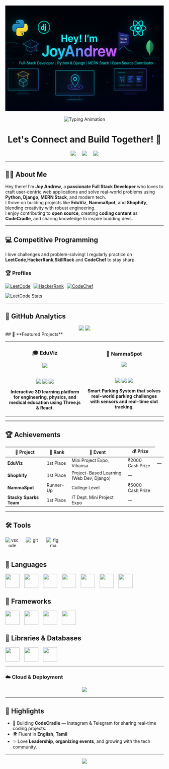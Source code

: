 <p align="center">
  <img src="./github-header-image.png" alt="Header">
</p>

<p align="center">
  <img src="https://readme-typing-svg.demolab.com?font=Fira+Code&pause=1000&color=00FEEF&center=true&vCenter=true&width=500&lines=Full+Stack+Developer;MERN+Stack+Builder;Django+Expert;Open+Source+Contributor;Competitive+Programmer;Tech+Content+Creator" alt="Typing Animation" />
</p>

<h1 align="center">
  Let's Connect and Build Together! 🚀
</h1>

<p align="center" style="display: flex; justify-content: center; align-items: center; gap: 20px;">
  <a href="https://joyandrew.live/">
    <img height="50" src="https://user-images.githubusercontent.com/46517096/166972883-f5f1d88c-0246-4374-88ac-ded0f2cf0699.png"/>
  </a>
  <a href="https://www.linkedin.com/in/joyandrew-s-b450322a9/">
    <img height="50" src="https://user-images.githubusercontent.com/46517096/166973395-19676cd8-f8ec-4abf-83ff-da8243505b82.png"/>
  </a>
  <a href="https://www.instagram.com/joyandrew05">
    <img height="50" src="https://user-images.githubusercontent.com/46517096/166974368-9798f39f-1f46-499c-b14e-81f0a3f83a06.png"/>
  </a>
</p>

---

## 👨‍💻 About Me

Hey there! I’m **Joy Andrew**, a **passionate Full Stack Developer** who loves to craft user-centric web applications and solve real-world problems using **Python, Django, MERN Stack**, and modern tech.  
I thrive on building projects like **EduViz**, **NammaSpot**, and **Shophify**, blending creativity with robust engineering.  
I enjoy contributing to **open source**, creating **coding content** as **CodeCradle**, and sharing knowledge to inspire budding devs.

---

## 💻 Competitive Programming

I love challenges and problem-solving! I regularly practice on **LeetCode**,**HackerRank**,**SkillRack** and **CodeChef** to stay sharp.

### 🏆 Profiles

<div style="display: flex; gap: 10px; align-items: center;">
  <a href="https://leetcode.com/u/Joyandrew/" target="_blank">
    <img src="https://img.shields.io/badge/LeetCode-000000?style=for-the-badge&logo=leetcode&logoColor=yellow" alt="LeetCode">
  </a>

  <a href="https://www.hackerrank.com/profile/joyandrew006" target="_blank">
    <img src="https://img.shields.io/badge/HackerRank-2EC866?style=for-the-badge&logo=hackerrank&logoColor=white" alt="HackerRank">
  </a>
  <a href="https://www.codechef.com/users/joyandrews" target="_blank">
    <img src="https://img.shields.io/badge/CodeChef-5B4638?style=for-the-badge&logo=codechef&logoColor=white" alt="CodeChef">
  </a>
</div>

![LeetCode Stats](https://leetcard.jacoblin.cool/Joyandrew?theme=dark&font=baloo&extension=heatmap)





---

## 🌟 **GitHub Analytics**

<div align="center">
  <img height="180em" src="https://github-readme-stats.vercel.app/api?username=joyandrew-github&show_icons=true&theme=tokyonight&include_all_commits=true&count_private=true&hide_border=true&bg_color=0D1117"/>
  <img height="180em" src="https://github-readme-stats.vercel.app/api/top-langs/?username=joyandrew-github&layout=compact&theme=tokyonight&hide_border=true&bg_color=0D1117"/>
</div>
## 🌟 **Featured Projects**

<div align="center">
  <table>
    <tr>
      <td width="50%">
        <h3 align="center">🎓 EduViz</h3>
        <div align="center">
          <a href="https://github.com/joyandrew-github/EduViz-Frontend" target="_blank">
            <img src="https://github-readme-stats.vercel.app/api/pin/?username=joyandrew-github&repo=EduViz&theme=tokyonight&hide_border=true&bg_color=0D1117" />
          </a>
          <br><br>
          <p>
            <img src="https://img.shields.io/badge/React-20232A?style=flat-square&logo=react&logoColor=61DAFB"/>
            <img src="https://img.shields.io/badge/Three.js-000000?style=flat-square&logo=three.js&logoColor=white"/>
            <img src="https://img.shields.io/badge/MongoDB-4EA94B?style=flat-square&logo=mongodb&logoColor=white"/>
          </p>
          <p><strong>Interactive 3D learning platform for engineering, physics, and medical education using Three.js & React.</strong></p>
        </div>
      </td>
      <td width="50%">
        <h3 align="center">🚗 NammaSpot</h3>
        <div align="center">
          <a href="https://github.com/joyandrew-github/Nammaspot-backend" target="_blank">
            <img src="https://github-readme-stats.vercel.app/api/pin/?username=joyandrew-github&repo=NammaSpot&theme=tokyonight&hide_border=true&bg_color=0D1117" />
          </a>
          <br><br>
          <p>
            <img src="https://img.shields.io/badge/IoT-0082C9?style=flat-square&logo=raspberry-pi&logoColor=white"/>
            <img src="https://img.shields.io/badge/Python-3776AB?style=flat-square&logo=python&logoColor=white"/>
            <img src="https://img.shields.io/badge/MySQL-4479A1?style=flat-square&logo=mysql&logoColor=white"/>
          </p>
          <p><strong>Smart Parking System that solves real-world parking challenges with sensors and real-time slot tracking.</strong></p>
        </div>
      </td>
    </tr>
  </table>
</div>


---
## 🏆 **Achievements**

<div align="center">

<table>
  <thead>
    <tr>
      <th>🏅 Project</th>
      <th>🥇 Rank</th>
      <th>📍 Event</th>
      <th>💰 Prize</th>
    </tr>
  </thead>
  <tbody>
    <tr>
      <td><strong>EduViz</strong></td>
      <td>1st Place</td>
      <td>Mini Project Expo, Vihansa</td>
           <td>₹2000 Cash Prize</td>
      <td>—</td>
    </tr>
    <tr>
      <td><strong>Shophify</strong></td>
      <td>1st Place</td>
      <td>Project-Based Learning (Web Dev, Django)</td>
      <td>—</td>
    </tr>
    <tr>
      <td><strong>NammaSpot</strong></td>
      <td>Runner-Up</td>
      <td>College Level</td>
      <td>₹5000 Cash Prize</td>
    </tr>
    <tr>
      <td><strong>Stacky Sparks Team</strong></td>
      <td>1st Place</td>
      <td>IT Dept. Mini Project Expo</td>
      <td>—</td>
    </tr>
  </tbody>
</table>

</div>


---

## 🛠️ Tools

<p align="center" style="display: flex; gap: 20px;">
  <img src="https://cdn.jsdelivr.net/gh/devicons/devicon/icons/vscode/vscode-original.svg" alt="vscode" width="45" height="45"/>
  <img src="https://cdn.jsdelivr.net/gh/devicons/devicon/icons/git/git-original.svg" alt="git" width="45" height="45"/>
  <img src="https://cdn.jsdelivr.net/gh/devicons/devicon/icons/figma/figma-original.svg" alt="figma" width="45" height="45"/>
</p>

## 📌 Languages

<p align="center" style="display: flex; gap: 15px;">
  <img src="https://cdn.jsdelivr.net/gh/devicons/devicon/icons/python/python-original-wordmark.svg" width="45" height="45"/>
  <img src="https://cdn.jsdelivr.net/gh/devicons/devicon/icons/java/java-original.svg" width="45" height="45"/>
  <img src="https://cdn.jsdelivr.net/gh/devicons/devicon/icons/javascript/javascript-original.svg" width="45" height="45"/>
  <img src="https://cdn.jsdelivr.net/gh/devicons/devicon/icons/html5/html5-original.svg" width="45" height="45"/>
  <img src="https://cdn.jsdelivr.net/gh/devicons/devicon/icons/css3/css3-original-wordmark.svg" width="45" height="45"/>
  <img src="https://cdn.jsdelivr.net/gh/devicons/devicon/icons/cplusplus/cplusplus-original.svg" width="45" height="45"/>
  <img src="https://cdn.jsdelivr.net/gh/devicons/devicon/icons/c/c-original.svg" width="45" height="45"/>
</p>

## 🚀 Frameworks

<p align="center" style="display: flex; gap: 15px;">
  <img src="https://cdn.jsdelivr.net/gh/devicons/devicon/icons/react/react-original-wordmark.svg" width="45" height="45"/>
  <img src="https://cdn.jsdelivr.net/gh/devicons/devicon/icons/nodejs/nodejs-original-wordmark.svg" width="45" height="45"/>
  <img src="https://cdn.jsdelivr.net/gh/devicons/devicon/icons/spring/spring-original-wordmark.svg" width="45" height="45"/>
  <img src="https://cdn.jsdelivr.net/gh/devicons/devicon/icons/django/django-plain.svg" width="45" height="45"/>
</p>

## 💾 Libraries & Databases

<p align="center" style="display: flex; gap: 15px;">
  <img src="https://www.vectorlogo.zone/logos/tailwindcss/tailwindcss-icon.svg" width="45" height="45"/>
  <img src="https://cdn.jsdelivr.net/gh/devicons/devicon/icons/mongodb/mongodb-original.svg" width="45" height="45"/>
  <img src="https://cdn.jsdelivr.net/gh/devicons/devicon/icons/mysql/mysql-original-wordmark.svg" width="45" height="45"/>

</p>

---

### **☁️ Cloud & Deployment**
<p align="center">
  <img src="https://skillicons.dev/icons?i=vercel,netlify,aws" />
</p>



---

## 🔭 Highlights

- 🎥 Building **CodeCradle** — Instagram & Telegram for sharing real-time coding projects.
- 🌍 Fluent in **English**, **Tamil**
- ✨ Love **Leadership**, **organizing events**, and growing with the tech community.

---

<p align="center">
  <img src="https://capsule-render.vercel.app/api?type=waving&color=gradient&height=100&section=footer"/>
</p>
